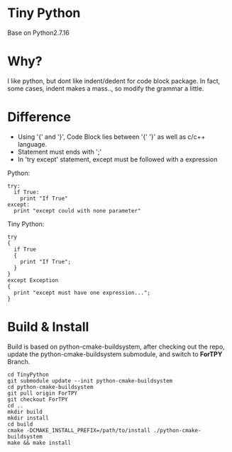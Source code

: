 # Tiny Python
Base on Python2.7.16

# Why?
I like python, but dont like indent/dedent for code block package. 
In fact, some cases, indent makes a mass.., 
so modify the grammar a little.

# Difference

* Using '{' and '}', Code Block lies between '{' '}' as well as c/c++ language.
* Statement must ends with ';'
* In 'try except' statement, except must be followed with a expression

Python:
  
    try:
      if True:
        print "If True"
    except:
      print "except could with none parameter"
      
Tiny Python:

    try 
    {
      if True
      {
        print "If True";
      }
    } 
    except Exception 
    {
      print "except must have one expression...";
    }
    


# Build & Install
Build is based on python-cmake-buildsystem, after checking out the repo, update the python-cmake-buildsystem submodule, and switch to **ForTPY** Branch.

    cd TinyPython
    git submodule update --init python-cmake-buildsystem
    cd python-cmake-buildsystem
    git pull origin ForTPY
    git checkout ForTPY
    cd .. 
    mkdir build
    mkdir install
    cd build 
    cmake -DCMAKE_INSTALL_PREFIX=/path/to/install ./python-cmake-buildsystem
    make && make install
    
    
    
